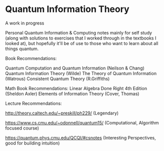 # Quantum Information Theory 
A work in progress 

Personal Quantum Information & Computing notes mainly for self study (along with solutions to exercises that I worked through in the textbooks I looked at), but hopefully it'll be of use to those who want to learn about all things quantum. 

Book Recommendations: 

Quantum Computation and Quantum Information (Neilson & Chang) 
Quantum Information Theory (Wilde)
The Theory of Quantum Information (Watrous)
Consistent Quantum Theory (R.Griffiths) 

Math Book Recommendations: 
Linear Algebra Done Right 4th Edition (Sheldon Axler) 
Elements of Information Theory (Cover, Thomas) 

Lecture Recommendations: 

http://theory.caltech.edu/~preskill/ph229/ (Legendary) 

https://www.cs.cmu.edu/~odonnell/quantum15/ (Computational, Algorithm focused course)

https://quantum.phys.cmu.edu/QCQI/#csnotes (Interesting Perspectives, good for building intuition)

